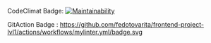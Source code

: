 CodeClimat Badge: [![Maintainability](https://api.codeclimate.com/v1/badges/a99a88d28ad37a79dbf6/maintainability)](https://codeclimate.com/github/codeclimate/codeclimate/maintainability)

GitAction Badge : https://github.com/fedotovarita/frontend-project-lvl1/actions/workflows/mylinter.yml/badge.svg

